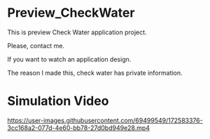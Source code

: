 # Preview_CheckWater
This is preview Check Water application project.


Please, contact me.

If you want to watch an application design.

The reason I made this, check water has private information.


# Simulation Video

https://user-images.githubusercontent.com/69499549/172583376-3cc168a2-077d-4e60-bb78-27d0bd949e28.mp4

